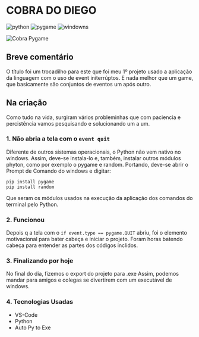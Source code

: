 # COBRA DO DIEGO

![python](https://img.shields.io/badge/Python%20--%20blue?link=https%3A%2F%2Fwww.python.org/)
![pygame](https://img.shields.io/badge/Pygame%20--%20yellow?link=https%3A%2F%2Fwww.pygame.org%2Fnews)
![windowns](https://img.shields.io/badge/windows%20--%20gray)

![Cobra Pygame](https://github.com/DiegoVelosoS/Cobra_pygame/assets/124423575/16ebe8cf-000f-4cb1-b4df-b32af6d461c8)

## Breve comentário
O título foi um trocadílho para este que foi meu 1º projeto usado a aplicação da linguagem com o uso de event initerrúptos. E nada melhor que um game, que basicamente são conjuntos de eventos um após outro.

## Na criação
Como tudo na vida, surgiram vários probleminhas que com paciencia e percistência vamos pesquisando e solucionando um a um.

### 1. Não abria a tela com o ```event quit```
Diferente de outros sistemas operacionais, o Python não vem nativo no windows. Assim, deve-se instala-lo e, também, instalar outros módulos phyton, como por exemplo o pygame e random.
Portando, deve-se abrir o Prompt de Comando do windows e digitar:
```bach
pip install pygame
pip install random
```
Que seram os módulos usados na execução da aplicação dos comandos do terminal pelo Python.

### 2. Funcionou
Depois q a tela com o ```if event.type == pygame.QUIT``` abriu, foi o elemento motivacional para bater cabeça e iniciar o projeto.
Foram horas batendo cabeça para entender as partes dos códigos inclidos.

### 3. Finalizando por hoje
No final do dia, fizemos o export do projeto para .exe
Assim, podemos mandar para amigos e colegas se divertirem com um executável de windows.

### 4. Tecnologias Usadas
* VS-Code
* Python
* Auto Py to Exe
